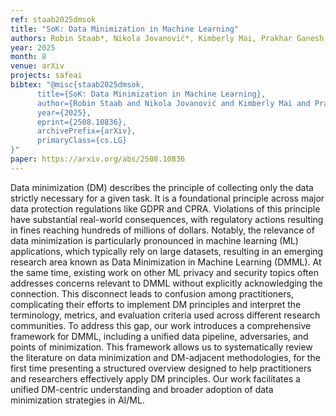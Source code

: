 ```yaml
---
ref: staab2025dmsok
title: "SoK: Data Minimization in Machine Learning"
authors: Robin Staab*, Nikola Jovanović*, Kimberly Mai, Prakhar Ganesh, Martin Vechev, Ferdinando Fioretto, Matthew Jagielski
year: 2025
month: 8
venue: arXiv
projects: safeai
bibtex: "@misc{staab2025dmsok,
      title={SoK: Data Minimization in Machine Learning}, 
      author={Robin Staab and Nikola Jovanović and Kimberly Mai and Prakhar Ganesh and Martin Vechev and Ferdinando Fioretto and Matthew Jagielski},
      year={2025},
      eprint={2508.10836},
      archivePrefix={arXiv},
      primaryClass={cs.LG}
}"
paper: https://arxiv.org/abs/2508.10836
---
```


Data minimization (DM) describes the principle of collecting only the data strictly necessary for a given task. It is a foundational principle across major data protection regulations like GDPR and CPRA. Violations of this principle have substantial real-world consequences, with regulatory actions resulting in fines reaching hundreds of millions of dollars. Notably, the relevance of data minimization is particularly pronounced in machine learning (ML) applications, which typically rely on large datasets, resulting in an emerging research area known as Data Minimization in Machine Learning (DMML). At the same time, existing work on other ML privacy and security topics often addresses concerns relevant to DMML without explicitly acknowledging the connection. This disconnect leads to confusion among practitioners, complicating their efforts to implement DM principles and interpret the terminology, metrics, and evaluation criteria used across different research communities. To address this gap, our work introduces a comprehensive framework for DMML, including a unified data pipeline, adversaries, and points of minimization. This framework allows us to systematically review the literature on data minimization and DM-adjacent methodologies, for the first time presenting a structured overview designed to help practitioners and researchers effectively apply DM principles. Our work facilitates a unified DM-centric understanding and broader adoption of data minimization strategies in AI/ML.
